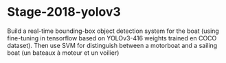 # Stage-2018-yolov3
Build a real-time bounding-box object detection system for the boat (using fine-tuning in tensorflow based on YOLOv3-416 weights trained en COCO dataset). Then use SVM for distinguish between a motorboat and a sailing boat (un bateaux à moteur et un voilier) 
